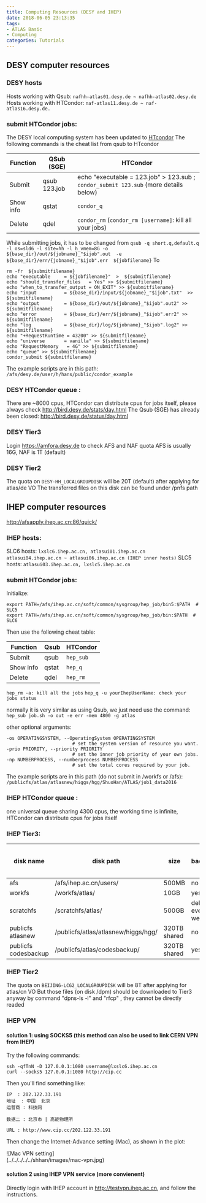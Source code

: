 ```yaml
---
title: Computing Resources (DESY and IHEP)
date: 2018-06-05 23:13:35
tags: 
- ATLAS Basic
- Computing
categories: Tutorials
---
```


## DESY computer resources
### DESY hosts
Hosts working with Qsub:
`nafhh-atlas01.desy.de ~ nafhh-atlas02.desy.de`
Hosts working with HTCondor:
`naf-atlas11.desy.de ~ naf-atlas16.desy.de.`
### submit HTCondor jobs:
The DESY local computing system has been updated to [HTcondor](https://confluence.desy.de/pages/viewpage.action?pageId=67639562)
The following commands is the cheat list from qsub to HTcondor
<!--more-->

Function | QSub (SGE) | HTCondor
 --- |  --- | ---
Submit | qsub 123.job | echo "executable = 123.job" > 123.sub ; `condor_submit 123.sub` (more details below)
Show info | qstat | `condor_q`
Delete | qdel | `condor_rm` (`condor_rm [username]`: kill all your jobs)

While submitting jobs, it has to be changed from
`qsub -q short.q,default.q  -l os=sld6 -l site=hh -l h_vmem=8G -o ${base_dir}/out/${jobname}_"$ijob".out  -e  ${base_dir}/err/{jobname}_"$ijob".err  ${jobfilename}`
To
```
rm -fr  ${submitfilename}
echo "executable     = ${jobfilename}"  >  ${submitfilename}
echo "should_transfer_files   = Yes" >> ${submitfilename}
echo "when_to_transfer_output = ON_EXIT" >> ${submitfilename}
echo "input          = ${base_dir}/input/${jobname}_"$ijob".txt"  >> ${submitfilename}
echo "output         = ${base_dir}/out/${jobname}_"$ijob".out2" >> ${submitfilename}
echo "error          = ${base_dir}/err/${jobname}_"$ijob".err2" >> ${submitfilename}
echo "log            = ${base_dir}/log/${jobname}_"$ijob".log2" >> ${submitfilename}
echo "+RequestRuntime = 43200" >> ${submitfilename}
echo "universe       = vanilla" >> ${submitfilename}
echo "RequestMemory   = 4G" >> ${submitfilename}
echo "queue" >> ${submitfilename}
condor_submit ${submitfilename}
```

The example scripts are in this path: 
`/afs/desy.de/user/h/hans/public/condor_example`

### DESY HTCondor queue :
There are ~8000 cpus, HTCondor can distribute cpus for jobs itself, please always check http://bird.desy.de/stats/day.html
The Qsub (SGE) has already been closed: http://bird.desy.de/status/day.html
### DESY Tier3
Login https://amfora.desy.de to check AFS and NAF quota
AFS is usually 16G, NAF is 1T (default)
### DESY Tier2
The quota on `DESY-HH_LOCALGROUPDISK` will be 20T (default) after applying for atlas/de VO
The transferred files on this disk can be found under /pnfs path

## IHEP computer resources
http://afsapply.ihep.ac.cn:86/quick/
### IHEP hosts:
SLC6 hosts:
`lxslc6.ihep.ac.cn, atlasui01.ihep.ac.cn`
`atlasui04.ihep.ac.cn ~ atlasui06.ihep.ac.cn (IHEP inner hosts)`
SLC5 hosts:
`atlasui03.ihep.ac.cn, lxslc5.ihep.ac.cn`
### submit HTCondor jobs:
Initialize:
```
export PATH=/afs/ihep.ac.cn/soft/common/sysgroup/hep_job/bin5:$PATH  # SLC5
export PATH=/afs/ihep.ac.cn/soft/common/sysgroup/hep_job/bin:$PATH  # SLC6
```
Then use the following cheat table:

Function | Qsub | HTCondor
 --- |  --- | ---
Submit | qsub | `hep_sub`
Show info | qstat | `hep_q`
Delete | qdel | `hep_rm`

`hep_rm -a: kill all the jobs`
`hep_q -u yourIhepUserName: check your jobs status`

normally it is very similar as using Qsub, we just need use the command:
`hep_sub job.sh -o out -e err -mem 4800 -g atlas`

other optional arguments:
```
-os OPERATINGSYSTEM, --OperatingSystem OPERATINGSYSTEM
                        # set the system version of resource you want.
-prio PRIORITY, --priority PRIORITY
                        # set the inner job priority of your own jobs.
-np NUMBERPROCESS, --numberprocess NUMBERPROCESS
                        # set the total cores required by your job.
```
The example scripts are in this path (do not submit in /workfs or /afs): 
`/publicfs/atlas/atlasnew/higgs/hgg/ShuoHan/ATLAS/job1_data2016`

### IHEP HTCondor queue :
one universal queue sharing 4300 cpus, the working time is infinite, HTCondor can distribute cpus for jobs itself
### IHEP Tier3:

disk name | disk path | size | backup | Can submit HTCondor jobs
 --- |  --- | --- | --- | ---
afs | /afs/ihep.ac.cn/users/ | 500MB | no | no
workfs | /workfs/atlas/ | 10GB | yes | no
scratchfs | /scratchfs/atlas/ | 500GB | delete every 2 weeks | yes
publicfs atlasnew | /publicfs/atlas/atlasnew/higgs/hgg/ | 320TB shared | no | yes
publicfs codesbackup | /publicfs/atlas/codesbackup/ | 320TB shared | yes | yes
### IHEP Tier2
The quota on `BEIJING-LCG2_LOCALGROUPDISK` will be 8T after applying for atlas/cn VO
But those files (on disk /dpm) should be downloaded to Tier3 anyway by command "dpns-ls -l" and "rfcp" , they cannot be directly readed

### IHEP VPN
#### solution 1: using SOCKS5 (this method can also be used to link CERN VPN from IHEP)
Try the following commands:

```
ssh -qfTnN -D 127.0.0.1:1080 username@lxslc6.ihep.ac.cn
curl --socks5 127.0.0.1:1080 http://cip.cc
```

Then you'll find something like:

```
IP	: 202.122.33.191
地址	: 中国  北京
运营商	: 科技网

数据二	: 北京市 | 高能物理所

URL	: http://www.cip.cc/202.122.33.191
```

Then change the Internet-Advance setting (Mac), as shown in the plot:

<div style="width: 60%">![Mac VPN setting](../../../../../shhan/images/mac-vpn.jpg)</div>

#### solution 2 using IHEP VPN service (more convienent)
Directly login with IHEP account in  http://testvpn.ihep.ac.cn, and follow the instructions.
